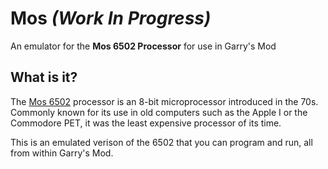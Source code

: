 # Mos *(Work In Progress)*

An emulator for the **Mos 6502 Processor** for use in Garry's Mod

## What is it?

The [Mos 6502](https://en.wikipedia.org/wiki/MOS_Technology_6502) processor is an 8-bit microprocessor introduced in the 70s.
Commonly known for its use in old computers such as the Apple I or the Commodore PET, it was the least expensive processor of its time.

This is an emulated verison of the 6502 that you can program and run, all from within Garry's Mod.
